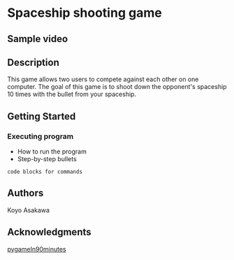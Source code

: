 # Spaceship shooting game

## Sample video

## Description

This game allows two users to compete against each other on one computer. The goal of this game is to shoot down the opponent's spaceship 10 times with the bullet from your spaceship. 

## Getting Started


### Executing program

* How to run the program
* Step-by-step bullets
```
code blocks for commands
```



## Authors

Koyo Asakawa

## Acknowledgments
[pygameIn90minutes](https://www.youtube.com/watch?v=jO6qQDNa2UY)
